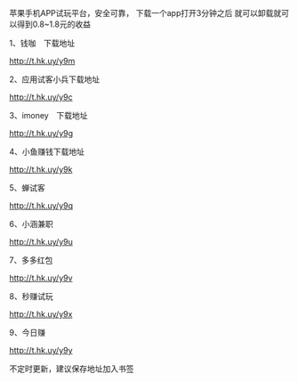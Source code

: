 苹果手机APP试玩平台，安全可靠，
下载一个app打开3分钟之后
就可以卸载就可以得到0.8~1.8元的收益

1、钱咖　下载地址

http://t.hk.uy/y9m

2、应用试客小兵下载地址

http://t.hk.uy/y9c

3、imoney　下载地址

http://t.hk.uy/y9g

4、小鱼赚钱下载地址

http://t.hk.uy/y9k

5、蝉试客

http://t.hk.uy/y9q

6、小涵兼职　

http://t.hk.uy/y9u

7、多多红包

http://t.hk.uy/y9v

8、秒赚试玩

http://t.hk.uy/y9x

9、今日赚

http://t.hk.uy/y9y

 
不定时更新，建议保存地址加入书签
